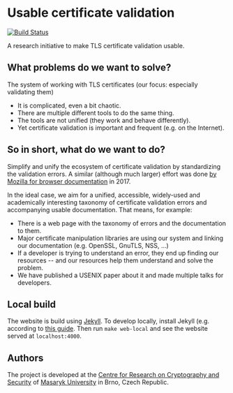 # Usable certificate validation 
[![Build Status](https://travis-ci.org/crocs-muni/usable-cert-validation.svg?branch=master)](https://travis-ci.org/crocs-muni/usable-cert-validation)

A research initiative to make TLS certificate validation usable.

## What problems do we want to solve?

The system of working with TLS certificates (our focus: especially validating them)
  * It is complicated, even a bit chaotic.
  * There are multiple different tools to do the same thing.
  * The tools are not unified (they work and behave differently).
  * Yet certificate validation is important and frequent (e.g. on the Internet).

## So in short, what do we want to do?

Simplify and unify the ecosystem of certificate validation by standardizing the validation errors. A similar (although much larger) effort was done [by Mozilla for browser documentation](https://blog.mozilla.org/blog/2017/10/18/mozilla-brings-microsoft-google-w3c-samsung-together-create-cross-browser-documentation-mdn/) in 2017.

In the ideal case, we aim for a unified, accessible, widely-used and academically interesting taxonomy of certificate validation errors and accompanying usable documentation. That means, for example:
  * There is a web page with the taxonomy of errors and the documentation to them.
  * Major certificate manipulation libraries are using our system and linking our documentation (e.g. OpenSSL, GnuTLS, NSS, ...)
  * If a developer is trying to understand an error, they end up finding our resources -- and our resources help them understand and solve the problem.
  * We have published a USENIX paper about it and made multiple talks for developers.
  
## Local build

The website is build using [Jekyll](https://jekyllrb.com/). To develop locally, install Jekyll (e.g. according to [this guide](https://help.github.com/en/articles/setting-up-your-github-pages-site-locally-with-jekyll). Then run `make web-local` and see the website served at `localhost:4000`.

## Authors

The project is developed at the [Centre for Research on Cryptography and Security](https://www.fi.muni.cz/research/crocs/) of [Masaryk University](http://www.muni.cz/) in Brno, Czech Republic.
